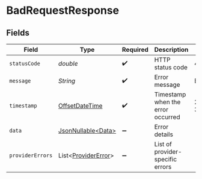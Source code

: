 # BadRequestResponse


## Fields

| Field                                                                                     | Type                                                                                      | Required                                                                                  | Description                                                                               | Example                                                                                   |
| ----------------------------------------------------------------------------------------- | ----------------------------------------------------------------------------------------- | ----------------------------------------------------------------------------------------- | ----------------------------------------------------------------------------------------- | ----------------------------------------------------------------------------------------- |
| `statusCode`                                                                              | *double*                                                                                  | :heavy_check_mark:                                                                        | HTTP status code                                                                          | 400                                                                                       |
| `message`                                                                                 | *String*                                                                                  | :heavy_check_mark:                                                                        | Error message                                                                             | Bad Request                                                                               |
| `timestamp`                                                                               | [OffsetDateTime](https://docs.oracle.com/javase/8/docs/api/java/time/OffsetDateTime.html) | :heavy_check_mark:                                                                        | Timestamp when the error occurred                                                         | 2023-05-30T00:00:00.000Z                                                                  |
| `data`                                                                                    | [JsonNullable\<Data>](../../models/errors/Data.md)                                        | :heavy_minus_sign:                                                                        | Error details                                                                             |                                                                                           |
| `providerErrors`                                                                          | List\<[ProviderError](../../models/components/ProviderError.md)>                          | :heavy_minus_sign:                                                                        | List of provider-specific errors                                                          |                                                                                           |